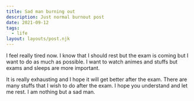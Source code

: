 ```yaml
---
title: Sad man burning out
description: Just normal burnout post
date: 2021-09-12
tags:
  - life
layout: layouts/post.njk
---
```

I feel really tired now. I know that I should rest but the exam is coming but I want to do as much as possible. 
I want to watch animes and stuffs but exams and sleeps are more important.

It is really exhausting and I hope it will get better after the exam. There are many stuffs that I wish to do after the exam. I hope you understand and let me rest. I am nothing but a sad man.